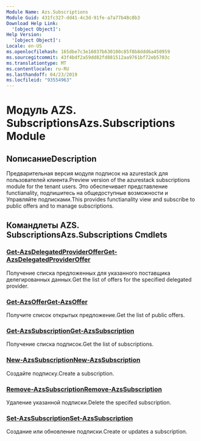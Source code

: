 ```yaml
---
Module Name: Azs.Subscriptions
Module Guid: 431fc327-dd41-4c3d-91fe-a7a77b48c8b3
Download Help Link:
  '[object Object]': 
Help Version:
  '[object Object]': 
Locale: en-US
ms.openlocfilehash: 165dbe7c3e16037b630100c85f8b8ddd6a450959
ms.sourcegitcommit: 43f4bdf2a59dd82fd881512aa9761bf72eb5703c
ms.translationtype: MT
ms.contentlocale: ru-RU
ms.lasthandoff: 04/23/2019
ms.locfileid: "93554963"
---
```

# <span data-ttu-id="ddb28-101">Модуль AZS. Subscriptions</span><span class="sxs-lookup"><span data-stu-id="ddb28-101">Azs.Subscriptions Module</span></span>
## <span data-ttu-id="ddb28-102">Nописание</span><span class="sxs-lookup"><span data-stu-id="ddb28-102">Description</span></span>
<span data-ttu-id="ddb28-103">Предварительная версия модуля подписок на azurestack для пользователей клиента.</span><span class="sxs-lookup"><span data-stu-id="ddb28-103">Preview version of the azurestack subscriptions module for the tenant users.</span></span> <span data-ttu-id="ddb28-104">Это обеспечивает представление functianality, подпишитесь на общедоступные возможности и Управляйте подписками.</span><span class="sxs-lookup"><span data-stu-id="ddb28-104">This provides functianality view and subscribe to public offers and to manage subscriptions.</span></span>

## <span data-ttu-id="ddb28-105">Командлеты AZS. Subscriptions</span><span class="sxs-lookup"><span data-stu-id="ddb28-105">Azs.Subscriptions Cmdlets</span></span>
### [<span data-ttu-id="ddb28-106">Get-AzsDelegatedProviderOffer</span><span class="sxs-lookup"><span data-stu-id="ddb28-106">Get-AzsDelegatedProviderOffer</span></span>](Get-AzsDelegatedProviderOffer.md)
<span data-ttu-id="ddb28-107">Получение списка предложенных для указанного поставщика делегированных данных.</span><span class="sxs-lookup"><span data-stu-id="ddb28-107">Get the list of offers for the specified delegated provider.</span></span>

### [<span data-ttu-id="ddb28-108">Get-AzsOffer</span><span class="sxs-lookup"><span data-stu-id="ddb28-108">Get-AzsOffer</span></span>](Get-AzsOffer.md)
<span data-ttu-id="ddb28-109">Получите список открытых предложение.</span><span class="sxs-lookup"><span data-stu-id="ddb28-109">Get the list of public offers.</span></span>

### [<span data-ttu-id="ddb28-110">Get-AzsSubscription</span><span class="sxs-lookup"><span data-stu-id="ddb28-110">Get-AzsSubscription</span></span>](Get-AzsSubscription.md)
<span data-ttu-id="ddb28-111">Получение списка подписок.</span><span class="sxs-lookup"><span data-stu-id="ddb28-111">Get the list of subscriptions.</span></span>

### [<span data-ttu-id="ddb28-112">New-AzsSubscription</span><span class="sxs-lookup"><span data-stu-id="ddb28-112">New-AzsSubscription</span></span>](New-AzsSubscription.md)
<span data-ttu-id="ddb28-113">Создайте подписку.</span><span class="sxs-lookup"><span data-stu-id="ddb28-113">Create a subscription.</span></span>

### [<span data-ttu-id="ddb28-114">Remove-AzsSubscription</span><span class="sxs-lookup"><span data-stu-id="ddb28-114">Remove-AzsSubscription</span></span>](Remove-AzsSubscription.md)
<span data-ttu-id="ddb28-115">Удаление указанной подписки.</span><span class="sxs-lookup"><span data-stu-id="ddb28-115">Delete the specifed subscription.</span></span>

### [<span data-ttu-id="ddb28-116">Set-AzsSubscription</span><span class="sxs-lookup"><span data-stu-id="ddb28-116">Set-AzsSubscription</span></span>](Set-AzsSubscription.md)
<span data-ttu-id="ddb28-117">Создание или обновление подписки.</span><span class="sxs-lookup"><span data-stu-id="ddb28-117">Create or updates a subscription.</span></span>

